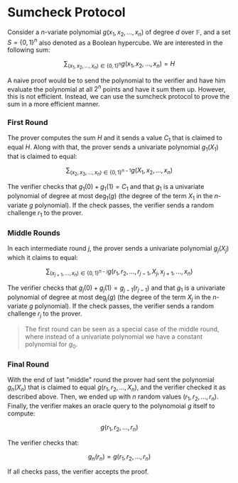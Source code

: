 # Sumcheck Protocol

Consider a $n$-variate polynomial $g(x_1, x_2, \ldots, x_n)$ of degree $d$ over $\mathbb{F}$, and a set $S = \{0, 1\}^n$ also denoted as a Boolean hypercube. We are interested in the following sum:

$$
\sum_{(x_1, x_2, \ldots, x_n)\in\{0, 1\}^n}g(x_1, x_2, \ldots, x_n) = H
$$

A naive proof would be to send the polynomial to the verifier and have him evaluate the polynomial at all $2^n$ points and have it sum them up. However, this is not efficient. Instead, we can use the sumcheck protocol to prove the sum in a more efficient manner.

### First Round

The prover computes the sum $H$ and it sends a value $C_1$ that is claimed to equal $H$. Along with that, the prover sends a univariate polynomial $g_1(X_1)$ that is claimed to equal:

$$
\sum_{(x_2, x_3, \ldots, x_n)\in\{0, 1\}^{n-1}}g(X_1, x_2, \ldots, x_n)
$$

The verifier checks that $g_1(0) + g_1(1) = C_1$ and that $g_1$ is a univariate polynomial of degree at most $\deg_1(g)$ (the degree of the term $X_1$ in the $n$-variate $g$ polynomial). If the check passes, the verifier sends a random challenge $r_1$ to the prover.

### Middle Rounds

In each intermediate round $j$, the prover sends a univariate polynomial $g_j(X_j)$ which it claims to equal:

$$
\sum_{(x_{j+1}, \ldots, x_n)\in\{0, 1\}^{n-j}}g(r_1, r_2, \ldots, r_{j-1}, X_j, x_{j+1}, \ldots, x_n)
$$

The verifier checks that $g_j(0) + g_j(1) = g_{j-1}(r_{j-1})$ and that $g_1$ is a univariate polynomial of degree at most $\deg_j(g)$ (the degree of the term $X_j$ in the $n$-variate $g$ polynomial). If the check passes, the verifier sends a random challenge $r_j$ to the prover.

> The first round can be seen as a special case of the middle round, where instead of a univariate polynomial we have a constant polynomial for $g_0$.

### Final Round

With the end of last "middle" round the prover had sent the polynomial $g_n(X_n)$ that is claimed to equal $g(r_1, r_2, \ldots, X_n)$, and the verifier checked it as described above. Then, we ended up with $n$ random values $(r_1, r_2, \ldots, r_n)$. Finally, the verifier makes an oracle query to the polynomoial $g$ itself to compute:

$$
g(r_1, r_2, \ldots, r_n)
$$

The verifier checks that:

$$
g_n(r_n) = g(r_1, r_2, \ldots, r_n)
$$

If all checks pass, the verifier accepts the proof.
